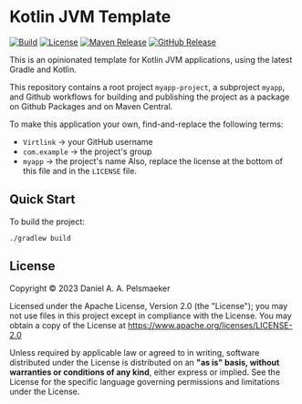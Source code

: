 # Kotlin JVM Template
[![Build](https://github.com/Virtlink/myapp/actions/workflows/build.yml/badge.svg)](https://github.com/Virtlink/myapp/actions)
[![License](https://img.shields.io/github/license/Virtlink/myapp)](https://github.com/Virtlink/myapp/blob/main/LICENSE)
[![Maven Release](https://img.shields.io/maven-central/v/com.example/myapp)](https://mvnrepository.com/artifact/com.example/myapp)
[![GitHub Release](https://img.shields.io/github/v/release/Virtlink/myapp)](https://github.com/Virtlink/myapp/releases)

This is an opinionated template for Kotlin JVM applications, using the latest Gradle and Kotlin.

This repository contains a root project `myapp-project`, a subproject `myapp`, and Github workflows for building and publishing the project as a package on Github Packages and on Maven Central.

To make this application your own, find-and-replace the following terms:
- `Virtlink` -> your GitHub username
- `com.example` -> the project's group
- `myapp` -> the project's name
Also, replace the license at the bottom of this file and in the `LICENSE` file.


## Quick Start
To build the project:

```shell
./gradlew build
```



## License
Copyright © 2023 Daniel A. A. Pelsmaeker

Licensed under the Apache License, Version 2.0 (the "License"); you may not use files in this project except in compliance with the License. You may obtain a copy of the License at <https://www.apache.org/licenses/LICENSE-2.0>

Unless required by applicable law or agreed to in writing, software distributed under the License is distributed on an **"as is" basis, without warranties or conditions of any kind**, either express or implied. See the License for the specific language governing permissions and limitations under the License.
